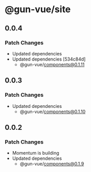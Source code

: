 # @gun-vue/site

## 0.0.4

### Patch Changes

- Updated dependencies
- Updated dependencies [534c84d]
  - @gun-vue/components@0.1.11

## 0.0.3

### Patch Changes

- Updated dependencies
  - @gun-vue/components@0.1.10

## 0.0.2

### Patch Changes

- Momentum is building
- Updated dependencies
  - @gun-vue/components@0.1.9
